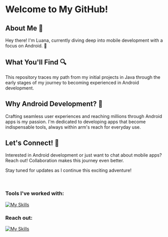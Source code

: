 <h1>Welcome to My GitHub!</h1>

  <h2>About Me 👋</h2>
  <p>Hey there! I'm Luana, currently diving deep into mobile development with a focus on Android. 📱</p>

  <h2>What You'll Find 🔍</h2>
    <p>This repository traces my path from my initial projects in Java through the early stages of my journey to becoming experienced in Android development.</p>

  <h2>Why Android Development? 🤖</h2>
    <p>Crafting seamless user experiences and reaching millions through Android apps is my passion. I'm dedicated to developing apps that become indispensable tools, always within arm's reach for everyday use.</p>

  <h2>Let's Connect! 📱</h2>
    <p>Interested in Android development or just want to chat about mobile apps? Reach out! Collaboration makes this journey even better.</p>

  <p>Stay tuned for updates as I continue this exciting adventure!</p>

<br>

<h3>Tools I've worked with:</h3>

[![My Skills](https://skillicons.dev/icons?i=kotlin,java,androidstudio,firebase,idea,sqlite&theme=light)](https://skillicons.dev)

<h3>Reach out:</h3>

[![My Skills](https://skillicons.dev/icons?i=linkedin&theme=light)](https://www.linkedin.com/in/luana-fernandes-lsf/)



<!--- ## Tools I've worked with:
<p align= left>
<img src="https://raw.githubusercontent.com/devicons/devicon/master/icons/html5/html5-original.svg" alt="html5" width="40" height="40" />
<img src="https://raw.githubusercontent.com/devicons/devicon/master/icons/css3/css3-original-wordmark.svg" alt="css3" width="40" height="40" />
<img src="https://raw.githubusercontent.com/devicons/devicon/master/icons/javascript/javascript-original.svg" alt="javascript" width="40" height="40" />
<img src="https://raw.githubusercontent.com/devicons/devicon/master/icons/java/java-original-wordmark.svg" alt="java" width="40" height="40" />
<img src="https://raw.githubusercontent.com/devicons/devicon/master/icons/mysql/mysql-original-wordmark.svg" alt="mysql" width="40" height="40" />
<!--<img src="https://raw.githubusercontent.com/devicons/devicon/master/icons/docker/docker-original.svg" alt="Docker" width="40" height="40" />
</p> 

<img src="https://github-readme-stats.vercel.app/api/top-langs/?username=fernandesluana"/> -->



<!---
fernandesluana/fernandesluana is a ✨ special ✨ repository because its `README.md` (this file) appears on your GitHub profile.
You can click the Preview link to take a look at your changes.
--->
